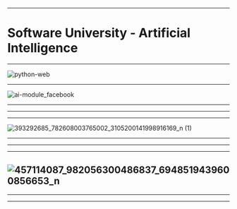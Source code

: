 
-----------------------------------------------------------------------------------------------------------------------------------------------------------------------------------------------------------------------------------------------------------

# Software University - Artificial Intelligence 

-----------------------------------------------------------------------------------------------------------------------------------------------------------------------------------------------------------------------------------------------------------

![python-web](https://github.com/user-attachments/assets/77646c70-bcc3-41fa-8536-4cdfadce4157)

---------------------------------------------------------------------------------------------------------------------------------------------------------------------------------------------------------------------------------------------------------



![ai-module_facebook](https://github.com/user-attachments/assets/ee981f3c-5696-43bc-832f-5f75e50dd7e4)

-----------------------------------------------------------------------------------------------------------------------------------------------------------------------------------------------------------------------------------------------------------
-----------------------------------------------------------------------------------------------------------------------------------------------------------------------------------------------------------------------------------------------------------
---------------------------------------------------------------------------------------------------------------------------------------------------------------------------------------------------------------------------------------------------------
![393292685_782608003765002_3105200141998916169_n (1)](https://github.com/user-attachments/assets/e90bd635-c43c-40d6-9b87-2d1110bf6ec8)


-----------------------------------------------------------------------------------------------------------------------------------------------------------------------------------------------------------------------------------------------------------
-----------------------------------------------------------------------------------------------------------------------------------------------------------------------------------------------------------------------------------------------------------
-----------------------------------------------------------------------------------------------------------------------------------------------------------------------------------------------------------------------------------------------------------
![457114087_982056300486837_6948519439600856653_n](https://github.com/user-attachments/assets/9a5317fa-e21d-4b1d-b781-567c7ae1c872)
---------------------------------------------------------------------------------------------------------------------------------------------------------------------------------------------------------------------------------------------------------

-----------------------------------------------------------------------------------------------------------------------------------------------------------------------------------------------------------------------------------------------------------




-----------------------------------------------------------------------------------------------------------------------------------------------------------------------------------------------------------------------------------------------------------
